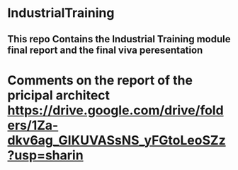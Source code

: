 # IndustrialTraining
## This repo Contains the Industrial Training module final report and the final viva peresentation
# Comments on  the report of the pricipal architect https://drive.google.com/drive/folders/1Za-dkv6ag_GIKUVASsNS_yFGtoLeoSZz?usp=sharin
